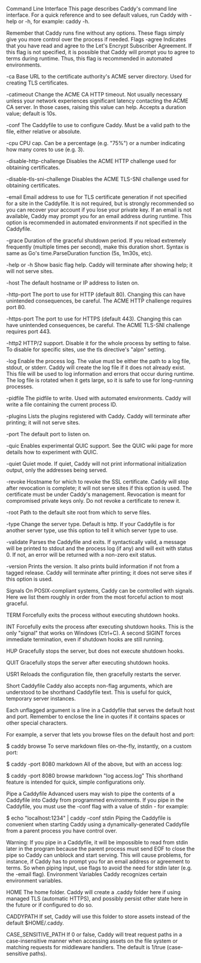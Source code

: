 Command Line Interface
This page describes Caddy's command line interface. For a quick reference and to see default values, run Caddy with -help or -h, for example: caddy -h.

Remember that Caddy runs fine without any options. These flags simply give you more control over the process if needed.
Flags
-agree
Indicates that you have read and agree to the Let's Encrypt Subscriber Agreement. If this flag is not specified, it is possible that Caddy will prompt you to agree to terms during runtime. Thus, this flag is recommended in automated environments.

-ca
Base URL to the certificate authority's ACME server directory. Used for creating TLS certificates.

-catimeout
Change the ACME CA HTTP timeout. Not usually necessary unless your network experiences significant latency contacting the ACME CA server. In those cases, raising this value can help. Accepts a duration value; default is 10s.

-conf
The Caddyfile to use to configure Caddy. Must be a valid path to the file, either relative or absolute.

-cpu
CPU cap. Can be a percentage (e.g. "75%") or a number indicating how many cores to use (e.g. 3).

-disable-http-challenge
Disables the ACME HTTP challenge used for obtaining certificates.

-disable-tls-sni-challenge
Disables the ACME TLS-SNI challenge used for obtaining certificates.

-email
Email address to use for TLS certificate generation if not specified for a site in the Caddyfile. It is not required, but is strongly recommended so you can recover your account if you lose your private key. If an email is not available, Caddy may prompt you for an email address during runtime. This option is recommended in automated environments if not specified in the Caddyfile.

-grace
Duration of the graceful shutdown period. If you reload extremely frequently (multiple times per second), make this duration short. Syntax is same as Go's time.ParseDuration function (5s, 1m30s, etc).

-help or -h
Show basic flag help. Caddy will terminate after showing help; it will not serve sites.

-host
The default hostname or IP address to listen on.

-http-port
The port to use for HTTP (default 80). Changing this can have unintended consequences, be careful. The ACME HTTP challenge requires port 80.

-https-port
The port to use for HTTPS (default 443). Changing this can have unintended consequences, be careful. The ACME TLS-SNI challenge requires port 443.

-http2
HTTP/2 support. Disable it for the whole process by setting to false. To disable for specific sites, use the tls directive's "alpn" setting.

-log
Enable the process log. The value must be either the path to a log file, stdout, or stderr. Caddy will create the log file if it does not already exist. This file will be used to log information and errors that occur during runtime. The log file is rotated when it gets large, so it is safe to use for long-running processes.

-pidfile
The pidfile to write. Used with automated environments. Caddy will write a file containing the current process ID.

-plugins
Lists the plugins registered with Caddy. Caddy will terminate after printing; it will not serve sites.

-port
The default port to listen on.

-quic
Enables experimental QUIC support. See the QUIC wiki page for more details how to experiment with QUIC.

-quiet
Quiet mode. If quiet, Caddy will not print informational initialization output, only the addresses being served.

-revoke
Hostname for which to revoke the SSL certificate. Caddy will stop after revocation is complete; it will not serve sites if this option is used. The certificate must be under Caddy's management. Revocation is meant for compromised private keys only. Do not revoke a certificate to renew it.

-root
Path to the default site root from which to serve files.

-type
Change the server type. Default is http. If your Caddyfile is for another server type, use this option to tell it which server type to use.

-validate
Parses the Caddyfile and exits. If syntactically valid, a message will be printed to stdout and the process log (if any) and will exit with status 0. If not, an error will be returned with a non-zero exit status.

-version
Prints the version. It also prints build information if not from a tagged release. Caddy will terminate after printing; it does not serve sites if this option is used.

Signals
On POSIX-compliant systems, Caddy can be controlled with signals. Here we list them roughly in order from the most forceful action to most graceful.

TERM
Forcefully exits the process without executing shutdown hooks.

INT
Forcefully exits the process after executing shutdown hooks. This is the only "signal" that works on Windows (Ctrl+C). A second SIGINT forces immediate termination, even if shutdown hooks are still running.

HUP
Gracefully stops the server, but does not execute shutdown hooks.

QUIT
Gracefully stops the server after executing shutdown hooks.

USR1
Reloads the configuration file, then gracefully restarts the server.

Short Caddyfile
Caddy also accepts non-flag arguments, which are understood to be shorthand Caddyfile text. This is useful for quick, temporary server instances.

Each unflagged argument is a line in a Caddyfile that serves the default host and port. Remember to enclose the line in quotes if it contains spaces or other special characters.

For example, a server that lets you browse files on the default host and port:

$ caddy browse
To serve markdown files on-the-fly, instantly, on a custom port:

$ caddy -port 8080 markdown
All of the above, but with an access log:

$ caddy -port 8080 browse markdown "log access.log"
This shorthand feature is intended for quick, simple configurations only.

Pipe a Caddyfile
Advanced users may wish to pipe the contents of a Caddyfile into Caddy from programmed environments. If you pipe in the Caddyfile, you must use the -conf flag with a value of stdin - for example:

$ echo "localhost:1234" | caddy -conf stdin
Piping the Caddyfile is convenient when starting Caddy using a dynamically-generated Caddyfile from a parent process you have control over.

Warning: If you pipe in a Caddyfile, it will be impossible to read from stdin later in the program because the parent process must send EOF to close the pipe so Caddy can unblock and start serving. This will cause problems, for instance, if Caddy has to prompt you for an email address or agreement to terms. So when piping input, use flags to avoid the need for stdin later (e.g. the -email flag).
Environment Variables
Caddy recognizes certain environment variables.

HOME
The home folder. Caddy will create a .caddy folder here if using managed TLS (automatic HTTPS), and possibly persist other state here in the future or if configured to do so.

CADDYPATH
If set, Caddy will use this folder to store assets instead of the default $HOME/.caddy.

CASE_SENSITIVE_PATH
If 0 or false, Caddy will treat request paths in a case-insensitive manner when accessing assets on the file system or matching requests for middleware handlers. The default is 1/true (case-sensitive paths).